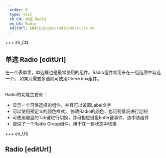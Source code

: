```yaml
---   
  order: 0
  type: text
  zh_CN: 单选 Radio
  en_US: Radio
  editUrl: $BASE/pages/radio/md/title.md
---      
```


+++  zh_CN
## 单选 Radio [editUrl]      
在一个表单里，单选框也是最常使用的组件。Radio组件常用来在一组选项中勾选一个， 如果只需要多选则可使用Checkbox组件。   
<br/>

Radio的功能主要有：   

- 显示一个可供选择的组件，并且可以设置Label文字
- 可以使用预定义的颜色样式， 修改Radio的颜色，也可视情况进行定制
- 可使用键盘的Tab键进行切换，并可相应键盘Enter键事件，选中该组件
- 提供了一个Radio Group组件，用于在一组状态中切换

+++ en_US
## Radio [editUrl]  


